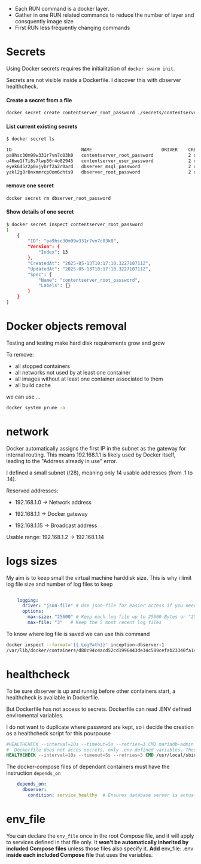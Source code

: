 + Each RUN command is a docker layer.
+ Gather in one RUN related commands to reduce the number of layer and consquently image size
+ First RUN less frequently changing commands


# Secrets
Using Docker secrets requires the initialitation of `docker swarm init`.

Secrets are not visible inside a Dockerfile. I discover this with dbserver healthcheck.

#### Create a secret from a file

```bash
docker secret create contentserver_root_password ./secrets/contentserver_root_password.txt
```

#### List current existing secrets
```bash
$ docker secret ls

ID                          NAME                          DRIVER    CREATED      UPDATED
pa9hsc30m99w331r7vn7c03k0   contentserver_root_password             2 days ago   2 days ago
u46we1f7i8s7lwp56r4o82945   contentserver_user_password             2 days ago   2 days ago
eyek645z2p0xjybrf2a2r0ard   dbserver_msql_password                  2 days ago   2 days ago
yzkl2g8r8nxmmrcp0om6chts9   dbserver_root_password                  2 days ago   2 days ago

```
#### remove one secret

```bash
docker secret rm dbserver_root_password 
```

#### Show details of one secret

```bash 
$ docker secret inspect contentserver_root_password 
[
    {
        "ID": "pa9hsc30m99w331r7vn7c03k0",
        "Version": {
            "Index": 13
        },
        "CreatedAt": "2025-05-13T10:17:10.322710711Z",
        "UpdatedAt": "2025-05-13T10:17:10.322710711Z",
        "Spec": {
            "Name": "contentserver_root_password",
            "Labels": {}
        }
    }
]
```

# Docker objects removal

Testing and testing make hard disk requirements grow and grow

To remove:
  - all stopped containers
  - all networks not used by at least one container
  - all images without at least one container associated to them
  - all build cache

we can use ...

```bash
docker system prune -a
```

# network
Docker automatically assigns the first IP in the subnet  as the gateway for internal routing. 
This means 192.168.1.1 is likely used by Docker itself, leading to the "Address already in use" error.

I defined a small subnet (/28), meaning only 14 usable addresses (from .1 to .14).

Reserved addresses:

+ 192.168.1.0 → Network address

+ 192.168.1.1 → Docker gateway

+ 192.168.1.15 → Broadcast address

Usable range: 192.168.1.2 → 192.168.1.14

# logs sizes
 My aim is to keep small the virtual machine harddisk size. This is why i limit log file size and number of log files to keep

```yaml

    logging:
      driver: "json-file" # Use json-file for easier access if you need to debug raw logs
      options:
        max-size: "25600" # Keep each log file up to 25600 Bytes or "25k"
        max-file: "3"   # Keep the 5 most recent log files      
```

To know where log file is saved we can use this command

```bash
docker inspect --format='{{.LogPath}}' inception-dbserver-1
/var/lib/docker/containers/d80c94c4acd52cd1996443de34c589cefab23340fa148ac44da67cc9a067dfe1/d80c94c4acd52cd1996443de34c589cefab23340fa148ac44da67cc9a067dfe1-json.log

```

# healthcheck

To be sure  dbserver is up and runnig before other containers start, a healthcheck is available in Dockerfile.

But Dockerfile has not access to secrets. Dockerfile can read .ENV defined enviromental variables.

I do not want to duplicate where password are kept, so i decide the creation os a healthcheck script for this pourpouse

```Dockerfile
#HEALTHCHECK --interval=10s --timeout=5s --retries=3 CMD mariadb-admin ping -u mysql --password="${DBSERVER_MSQL_PASSWORD}"-h localhost || exit 1
#  Dockerfile does not acces secrets, only .env defined variables. These is the reason to create a healthycheck script.
HEALTHCHECK --interval=10s --timeout=5s --retries=3 CMD /usr/local/sbin/healthcheck.sh || exit 1

```

The docker-compose files of dependant containers must have the instruction `depends_on`

```yaml
    depends_on:
      dbserver:
        condition: service_healthy  # Ensures database server is actually ready
```

# env_file

You can declare the `env_file` once in the root Compose file, and it will apply to services defined in that file only. 
It **won’t be automatically inherited by included Compose files** unless those files also specify it.
**Add** env_file: .env **inside each included Compose file** that uses the variables.
